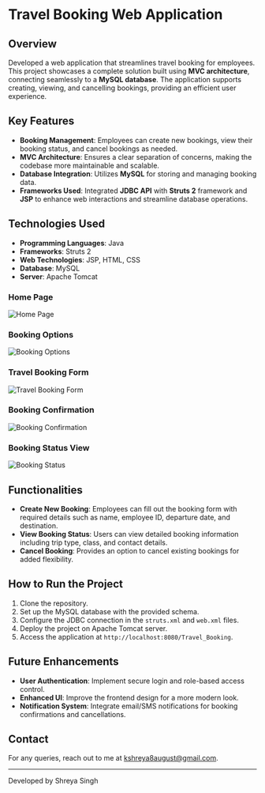 # Travel Booking Web Application

## Overview
Developed a web application that streamlines travel booking for employees. This project showcases a complete solution built using **MVC architecture**, connecting seamlessly to a **MySQL database**. The application supports creating, viewing, and cancelling bookings, providing an efficient user experience.

## Key Features
- **Booking Management**: Employees can create new bookings, view their booking status, and cancel bookings as needed.
- **MVC Architecture**: Ensures a clear separation of concerns, making the codebase more maintainable and scalable.
- **Database Integration**: Utilizes **MySQL** for storing and managing booking data.
- **Frameworks Used**: Integrated **JDBC API** with **Struts 2** framework and **JSP** to enhance web interactions and streamline database operations.

## Technologies Used
- **Programming Languages**: Java
- **Frameworks**: Struts 2
- **Web Technologies**: JSP, HTML, CSS
- **Database**: MySQL
- **Server**: Apache Tomcat

### Home Page
![Home Page](file-loqY3LQXk4yusUtEQKtoaUcJ)

### Booking Options
![Booking Options](file-rOikCQvlmO7r5nwYgqWidFbt)

### Travel Booking Form
![Travel Booking Form](file-cMCcBwFS9jFiuFImc3P0jEOz)

### Booking Confirmation
![Booking Confirmation](file-IZnqQmHDU1YjGPkYdVruNdlN)

### Booking Status View
![Booking Status](file-Zd80IW0MM35Zsjsw820mLFKz)

## Functionalities
- **Create New Booking**: Employees can fill out the booking form with required details such as name, employee ID, departure date, and destination.
- **View Booking Status**: Users can view detailed booking information including trip type, class, and contact details.
- **Cancel Booking**: Provides an option to cancel existing bookings for added flexibility.

## How to Run the Project
1. Clone the repository.
2. Set up the MySQL database with the provided schema.
3. Configure the JDBC connection in the `struts.xml` and `web.xml` files.
4. Deploy the project on Apache Tomcat server.
5. Access the application at `http://localhost:8080/Travel_Booking`.

## Future Enhancements
- **User Authentication**: Implement secure login and role-based access control.
- **Enhanced UI**: Improve the frontend design for a more modern look.
- **Notification System**: Integrate email/SMS notifications for booking confirmations and cancellations.

## Contact
For any queries, reach out to me at [kshreya8august@gmail.com](mailto:kshreya8august@gmail.com).

---

Developed by Shreya Singh

